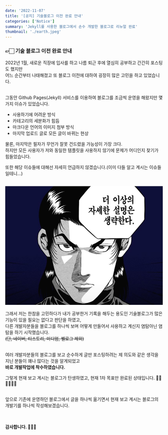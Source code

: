 ```yaml
---
date: '2022-11-07'
title: '[공지] 기술블로그 이전 완료 안내'
categories: ['Notice']
summary: 'Jekyll를 사용한 블로그에서 손수 개발한 블로그로 리뉴얼 완료'
thumbnail: './earth.jpeg'
---
```


### 👉🏻 기술 블로그 이전 완료 안내

2022년 1월, 새로운 직장에 입사를 하고 나름 퇴근 후에 열심히 공부하고 간간히 포스팅도 했지만<br/>
어느 순간부터 나태해졌고 또 블로그 이전에 대하여 굉장히 많은 고민을 하고 있었습니다. <br/><br/>

그동안 Github Pages(Jekyll) 서비스를 이용하여 블로그를 조금씩 운영을 해왔지만 몇 가지 이슈가 있었습니다.<br/>

- 사용하기에 어려운 방식
- 카테고리의 세분화가 힘듬
- 마크다운 언어의 이미지 첨부 방식
- 마지막 업로드 글로 모든 글이 바뀌는 현상<br/>

물론, 마지막은 필자가 무언가 잘못 건드렸을 가능성이 가장 크다.<br/>
하지만 모든 사용자가 저와 동일한 템플릿을 사용하지 않기에 문제가 어디인지 찾기가 힘들었습니다.<br/>

또한 해당 이슈들에 대해선 자세히 언급하지 않겠습니다.(이미 다들 알고 계시는 이슈들일테니...)<br/><br/>

![더 이상의 설명은 생략한다](./noexplain.png)

<!-- <img src="./noexplain.png" alt="더 이상의 설명은 생략한다" style="width:400px; height:100%;" /> -->

그래서 저는 한참을 고민하다가 내가 공부한거 기록을 해두는 용도인 기술블로그가 많은 기능이 있을 필요는 없다고 판단을 하였고,<br/>
다른 개발자분들을 블로그를 하나씩 보며 어떻게 만들어서 사용하고 계신지 염탐아닌 염탐을 하기 시작했습니다.<br/>
~~(단, 네이버, 티스토리, 미디엄, 벨로그 제외)~~<br/><br/>

여러 개발자분들의 블로그를 보고 순수하게 글만 포스팅하려는 제 의도와 같은 생각을 지닌 분들이 꽤나 많다는 것을 알게되었고<br/>
**바로 개발작업에 착수하였습니다.**

그렇게 현재 보고 계시는 블로그가 탄생하였고, 현재 1차 목표만 완료된 상태입니다. 👏🏻👏🏻👏🏻 <br/><br/>

앞으로 기존에 운영하던 블로그에서 글을 하나씩 옮기면서 현재 보고 계시는 블로그의 개발기를 하나씩 작성해보겠습니다.<br/><br/><br/>

**감사합니다. 🙇🏻‍♂️**
